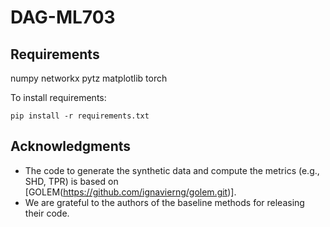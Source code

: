 # DAG-ML703

## Requirements
numpy
networkx
pytz
matplotlib
torch

To install requirements:
```
pip install -r requirements.txt
```
## Acknowledgments
- The code to generate the synthetic data and compute the metrics (e.g., SHD, TPR) is based on [GOLEM(https://github.com/ignavierng/golem.git)].
- We are grateful to the authors of the baseline methods for releasing their code.
